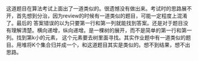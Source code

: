 这道题目在算法考试上面出了一道类似的。很遗憾没有做出来。考试时的思路展不开，首先想到分治，因为review的时候有一道类似的题目，可能一定程度上混淆了。最后的
答案错误的以为只要第一行和第一列就能找到答案。还是对于题目没有理解清楚。横向递增，纵向递增。是一棵树的展开，而不是简单的第一行和第一列。找到第k小的元素，
这个元素要去树里面寻找。其实作业题中有一道类似的题目。用堆将K个集合归并成一个，和这道题目其实是类似的。想不到结果，想不出思路。
